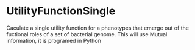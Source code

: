 UtilityFunctionSingle
=====================

Caculate a single utility function for a phenotypes that emerge out of the fuctional roles of a set of bacterial genome. This will use Mutual information, it is programed in Python
